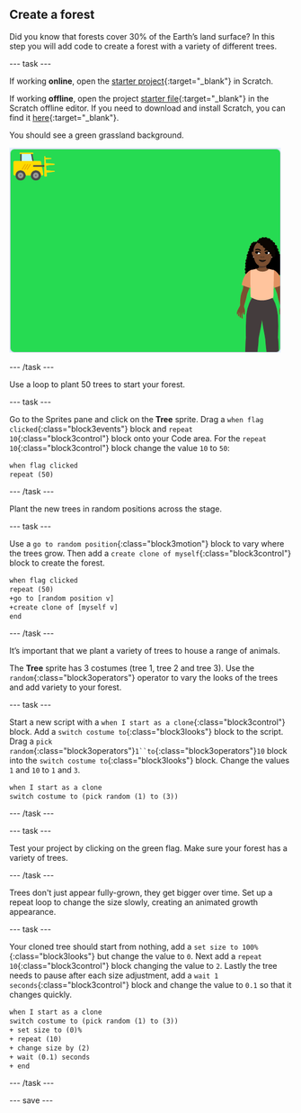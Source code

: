 ## Create a forest

Did you know that forests cover 30% of the Earth’s land surface? In this step you will add code to create a forest with a variety of different trees.

--- task ---

If working **online**, open the [starter project](http://rpf.io/p/en/projectName-on){:target="_blank"} in Scratch.

If working **offline**, open the project [starter file](http://rpf.io/p/en/projectName-get){:target="_blank"} in the Scratch offline editor. If you need to download and install Scratch, you can find it [here](https://scratch.mit.edu/download){:target="_blank"}.

You should see a green grassland background.

![starter project](images/starter_project.png)

--- /task ---

Use a loop to plant 50 trees to start your forest.

--- task ---

Go to the Sprites pane and click on the **Tree** sprite. Drag a `when flag clicked`{:class="block3events"} block and `repeat 10`{:class="block3control"} block onto your Code area. For the `repeat 10`{:class="block3control"} block change the value `10` to `50`:

```blocks3
when flag clicked
repeat (50)
```

--- /task ---

Plant the new trees in random positions across the stage.

--- task ---

Use a `go to random position`{:class="block3motion"} block to vary where the trees grow. Then add a `create clone of myself`{:class="block3control"} block to create the forest.

```blocks3
when flag clicked
repeat (50)
+go to [random position v]
+create clone of [myself v]
end
```

--- /task ---

It’s important that we plant a variety of trees to house a range of animals.

The **Tree** sprite has 3 costumes (tree 1, tree 2 and tree 3). Use the `random`{:class="block3operators"} operator to vary the looks of the trees and add variety to your forest.

--- task ---

Start a new script with a `when I start as a clone`{:class="block3control"} block. Add a `switch costume to`{:class="block3looks"} block to the script. Drag a `pick random`{:class="block3operators"}`1``to`{:class="block3operators"}`10` block into the `switch costume to`{:class="block3looks"} block. Change the values `1` and `10` to `1` and `3`.  

```blocks3
when I start as a clone
switch costume to (pick random (1) to (3))
```

--- /task ---

--- task ---

Test your project by clicking on the green flag. Make sure your forest has a variety of trees.

--- /task ---

Trees don't just appear fully-grown, they get bigger over time. Set up a repeat loop to change the size slowly, creating an animated growth appearance.

--- task ---

Your cloned tree should start from nothing, add a `set size to 100% `{:class="block3looks"} but change the value to `0`. Next add a `repeat 10`{:class="block3control"} block changing the value to `2`. Lastly the tree needs to pause after each size adjustment, add a `wait 1 seconds`{:class="block3control"} block and change the value to `0.1` so that it changes quickly.  

```blocks3
when I start as a clone
switch costume to (pick random (1) to (3))
+ set size to (0)%
+ repeat (10)
+ change size by (2)
+ wait (0.1) seconds
+ end
```

--- /task ---

--- save ---
